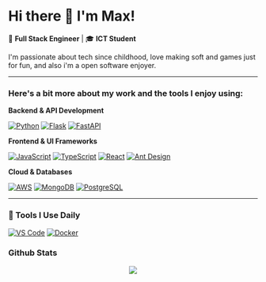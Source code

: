 # Hi there 👋 I'm Max!

🚀 **Full Stack Engineer** | 🎓 **ICT Student**

I'm passionate about tech since childhood, love making soft and games just for fun, and also i'm a open software enjoyer. 

---

### Here's a bit more about my work and the tools I enjoy using:

**Backend & API Development**

[![Python](https://skillicons.dev/icons?i=python)](https://skillicons.dev)
[![Flask](https://skillicons.dev/icons?i=flask)](https://skillicons.dev)
[![FastAPI](https://skillicons.dev/icons?i=fastapi)](https://skillicons.dev)

**Frontend & UI Frameworks**

[![JavaScript](https://skillicons.dev/icons?i=js)](https://skillicons.dev)
[![TypeScript](https://skillicons.dev/icons?i=ts)](https://skillicons.dev)
[![React](https://skillicons.dev/icons?i=react)](https://skillicons.dev)
[![Ant Design](https://skillicons.dev/icons?i=antd)](https://skillicons.dev)

**Cloud & Databases**

[![AWS](https://skillicons.dev/icons?i=aws)](https://skillicons.dev)
[![MongoDB](https://skillicons.dev/icons?i=mongo)](https://skillicons.dev)
[![PostgreSQL](https://skillicons.dev/icons?i=postgres)](https://skillicons.dev)

---

### 🔧 Tools I Use Daily
[![VS Code](https://skillicons.dev/icons?i=vscode)](https://skillicons.dev)
[![Docker](https://skillicons.dev/icons?i=docker)](https://skillicons.dev)



### Github Stats
<p align="center">
   <img src="https://streak-stats.demolab.com/?user=MxPy" />  
</p>
